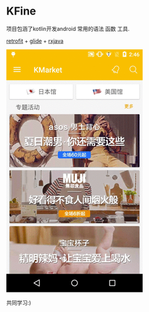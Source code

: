 # KFine

项目包涵了kotlin开发android 常用的语法 函数 工具.

[retrofit] + [glide] + [rxjava]


<img src="art/pic1.gif" />

[retrofit]:(https://github.com/square/retrofit)
[glide]:(https://github.com/bumptech/glide)
[Rxjava]:(https://github.com/ReactiveX/RxJava)

共同学习:)
